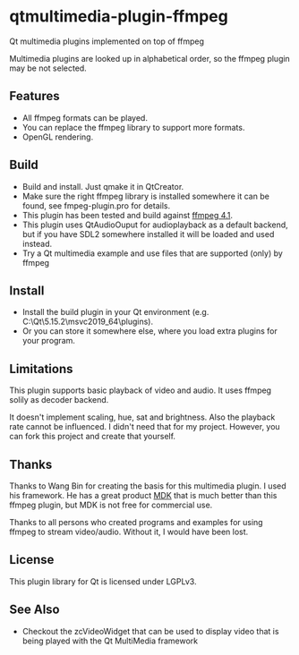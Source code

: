 # qtmultimedia-plugin-ffmpeg

Qt multimedia plugins implemented on top of ffmpeg

Multimedia plugins are looked up in alphabetical order, 
so the ffmpeg plugin may be not selected. 

## Features
- All ffmpeg formats can be played. 
- You can replace the ffmpeg library to support more formats.
- OpenGL rendering.

## Build
- Build and install. Just qmake it in QtCreator.
- Make sure the right ffmpeg library is installed somewhere it can be found, see fmpeg-plugin.pro for details.
- This plugin has been tested and build against [ffmpeg 4.1](https://ffmpeg.org).
- This plugin uses QtAudioOuput for audioplayback as a default backend, but if you have SDL2 somewhere installed it will be loaded and used instead.
- Try a Qt multimedia example and use files that are supported (only) by ffmpeg

## Install
- Install the build plugin in your Qt environment (e.g. C:\Qt\5.15.2\msvc2019_64\plugins).
- Or you can store it somewhere else, where you load extra plugins for your program.

## Limitations
This plugin supports basic playback of video and audio. It uses ffmpeg solily as decoder backend. 

It doesn't implement scaling, hue, sat and brightness. Also the playback rate cannot be influenced.
I didn't need that for my project. However, you can fork this project and create that yourself. 

## Thanks
Thanks to Wang Bin for creating the basis for this multimedia plugin. I used his framework. 
He has a great product [MDK](https://github.com/wang-bin/qtmultimedia-plugins-mdk) that is much better 
than this ffmpeg plugin, but MDK is not free for commercial use. 

Thanks to all persons who created programs and examples for using ffmpeg to stream video/audio.
Without it, I would have been lost. 

## License
This plugin library for Qt is licensed under LGPLv3. 

## See Also
- Checkout the zcVideoWidget that can be used to display video that is being played with the Qt MultiMedia framework


